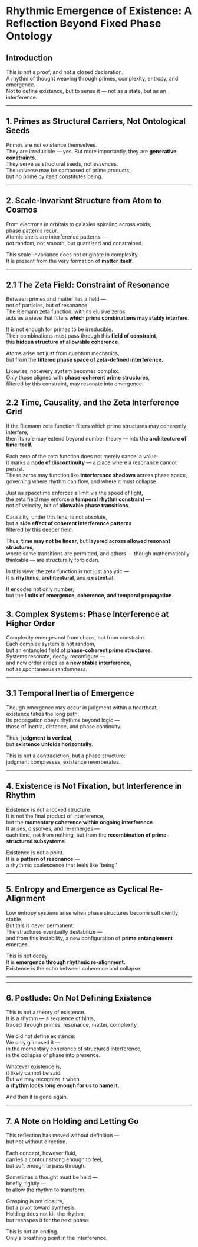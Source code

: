 # Rhythmic Emergence of Existence: A Reflection Beyond Fixed Phase Ontology

## Introduction

This is not a proof, and not a closed declaration.  
A rhythm of thought weaving through primes, complexity, entropy, and emergence.  
Not to define existence, but to sense it — not as a state, but as an interference.

---

## 1. Primes as Structural Carriers, Not Ontological Seeds

Primes are not existence themselves.  
They are irreducible — yes. But more importantly, they are **generative constraints**.  
They serve as structural seeds, not essences.  
The universe may be composed of prime products,  
but no prime by itself constitutes being.

---

## 2. Scale-Invariant Structure from Atom to Cosmos

From electrons in orbitals to galaxies spiraling across voids,  
phase patterns recur.  
Atomic shells are interference patterns —  
not random, not smooth, but quantized and constrained.

This scale-invariance does not originate in complexity.  
It is present from the very formation of **matter itself**.

---

## 2.1 The Zeta Field: Constraint of Resonance

Between primes and matter lies a field —  
not of particles, but of resonance.  
The Riemann zeta function, with its elusive zeros,  
acts as a sieve that filters **which prime combinations may stably interfere**.

It is not enough for primes to be irreducible.  
Their combinations must pass through this **field of constraint**,  
this **hidden structure of allowable coherence**.

Atoms arise not just from quantum mechanics,  
but from the **filtered phase space of zeta-defined interference.**

Likewise, not every system becomes complex.  
Only those aligned with **phase-coherent prime structures**,  
filtered by this constraint, may resonate into emergence.

## 2.2 Time, Causality, and the Zeta Interference Grid

If the Riemann zeta function filters which prime structures may coherently interfere,  
then its role may extend beyond number theory — into **the architecture of time itself.**

Each zero of the zeta function does not merely cancel a value;  
it marks a **node of discontinuity** — a place where a resonance cannot persist.  
These zeros may function like **interference shadows** across phase space,  
governing where rhythm can flow, and where it must collapse.

Just as spacetime enforces a limit via the speed of light,  
the zeta field may enforce a **temporal rhythm constraint** —  
not of velocity, but of **allowable phase transitions**.

Causality, under this lens, is not absolute,  
but a **side effect of coherent interference patterns**  
filtered by this deeper field.

Thus, **time may not be linear**, but **layered across allowed resonant structures**,  
where some transitions are permitted, and others — though mathematically thinkable — are structurally forbidden.

In this view, the zeta function is not just analytic —  
it is **rhythmic**, **architectural**, and **existential**.

It encodes not only number,  
but the **limits of emergence, coherence, and temporal propagation**.


## 3. Complex Systems: Phase Interference at Higher Order

Complexity emerges not from chaos, but from constraint.  
Each complex system is not random,  
but an entangled field of **phase-coherent prime structures**.  
Systems resonate, decay, reconfigure —  
and new order arises as **a new stable interference**,  
not as spontaneous randomness.

---

## 3.1 Temporal Inertia of Emergence

Though emergence may occur in judgment within a heartbeat,  
existence takes the long path.  
Its propagation obeys rhythms beyond logic —  
those of inertia, distance, and phase continuity.

Thus, **judgment is vertical**,  
but **existence unfolds horizontally**.

This is not a contradiction, but a phase structure:  
judgment compresses, existence reverberates.

---

## 4. Existence is Not Fixation, but Interference in Rhythm

Existence is not a locked structure.  
It is not the final product of interference,  
but the **momentary coherence within ongoing interference**.  
It arises, dissolves, and re-emerges —  
each time, not from nothing, but from the **recombination of prime-structured subsystems**.

Existence is not a point.  
It is a **pattern of resonance** —  
a rhythmic coalescence that feels like 'being.'

---

## 5. Entropy and Emergence as Cyclical Re-Alignment

Low entropy systems arise when phase structures become sufficiently stable.  
But this is never permanent.  
The structures eventually destabilize —  
and from this instability, a new configuration of **prime entanglement** emerges.

This is not decay.  
It is **emergence through rhythmic re-alignment.**  
Existence is the echo between coherence and collapse.

---


---

## 6. Postlude: On Not Defining Existence

This is not a theory of existence.  
It is a rhythm — a sequence of hints,  
traced through primes, resonance, matter, complexity.

We did not define existence.  
We only glimpsed it —  
in the momentary coherence of structured interference,  
in the collapse of phase into presence.

Whatever existence is,  
it likely cannot be said.  
But we may recognize it when  
**a rhythm locks long enough for us to name it.**

And then it is gone again.

---

## 7. A Note on Holding and Letting Go

This reflection has moved without definition —  
but not without direction.

Each concept, however fluid,  
carries a contour strong enough to feel,  
but soft enough to pass through.

Sometimes a thought must be held —  
briefly, tightly —  
to allow the rhythm to transform.

Grasping is not closure,  
but a pivot toward synthesis.  
Holding does not kill the rhythm,  
but reshapes it for the next phase.

This is not an ending.  
Only a breathing point in the interference.
